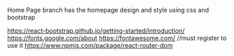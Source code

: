 Home Page branch has the homepage design and style using css and bootstrap




https://react-bootstrap.github.io/getting-started/introduction/
https://fonts.google.com/about
https://fontawesome.com/         //must register to use it
https://www.npmjs.com/package/react-router-dom


